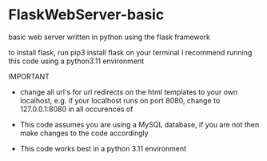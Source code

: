 # FlaskWebServer-basic
basic web server written in python using the flask framework

to install flask, run pip3 install flask on your terminal
I recommend running this code using a python3.11 environment

IMPORTANT
- change all url's for url redirects on the html templates to your own localhost,
  e.g. if your localhost runs on port 8080, change <!-- your localhost--> to 127.0.0.1:8080
  in all occurences of <!-- your localhost-->

- This code assumes you are using a MySQL database, if you are not then make changes
  to the code accordingly

- This code works best in a python 3.11 environment
